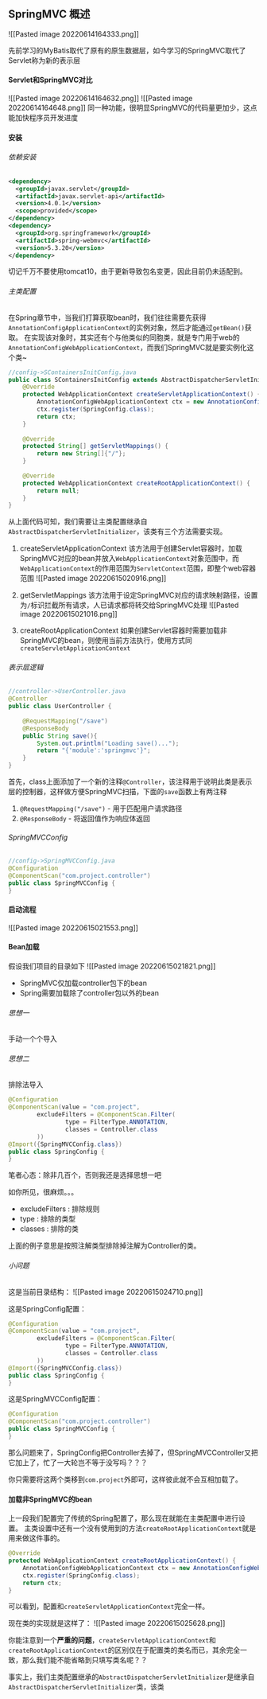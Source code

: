 ## SpringMVC 概述
![[Pasted image 20220614164333.png]]

先前学习的MyBatis取代了原有的原生数据层，如今学习的SpringMVC取代了Servlet称为新的表示层

#### Servlet和SpringMVC对比
![[Pasted image 20220614164632.png]]
![[Pasted image 20220614164648.png]]
同一种功能，很明显SpringMVC的代码量更加少，这点能加快程序员开发进度

#### 安装
###### 依赖安装
```xml
<dependency>  
  <groupId>javax.servlet</groupId>  
  <artifactId>javax.servlet-api</artifactId>  
  <version>4.0.1</version>
  <scope>provided</scope>  
</dependency>  
<dependency>  
  <groupId>org.springframework</groupId>  
  <artifactId>spring-webmvc</artifactId>  
  <version>5.3.20</version>  
</dependency>
```
切记千万不要使用tomcat10，由于更新导致包名变更，因此目前仍未适配到。 
###### 主类配置
在Spring章节中，当我们打算获取bean时，我们往往需要先获得`AnnotationConfigApplicationContext`的实例对象，然后才能通过`getBean()`获取。
在实现该对象时，其实还有个与他类似的同胞类，就是专门用于web的`AnnotationConfigWebApplicationContext`，而我们SpringMVC就是要实例化这个类~

```java
//config->SContainersInitConfig.java
public class SContainersInitConfig extends AbstractDispatcherServletInitializer {  
    @Override  
    protected WebApplicationContext createServletApplicationContext() {  
        AnnotationConfigWebApplicationContext ctx = new AnnotationConfigWebApplicationContext();  
        ctx.register(SpringConfig.class);  
        return ctx;  
    }  
  
    @Override  
    protected String[] getServletMappings() {  
        return new String[]{"/"};  
    }  
  
    @Override  
    protected WebApplicationContext createRootApplicationContext() {  
        return null;  
    }  
}
```

从上面代码可知，我们需要让主类配置继承自`AbstractDispatcherServletInitializer`，该类有三个方法需要实现。
1. createServletApplicationContext
该方法用于创建Servlet容器时，加载SpringMVC对应的bean并放入`WebApplicationContext`对象范围中，而`WebApplicationContext`的作用范围为`ServletContext`范围，即整个web容器范围
![[Pasted image 20220615020916.png]]

2. getServletMappings
该方法用于设定SpringMVC对应的请求映射路径，设置为`/`标识拦截所有请求，人已请求都将转交给SpringMVC处理
![[Pasted image 20220615021016.png]]

3. createRootApplicationContext
如果创建Servlet容器时需要加载非SpringMVC的bean，则使用当前方法执行，使用方式同`createServletApplicationContext`

###### 表示层逻辑
```java
//controller->UserController.java
@Controller  
public class UserController {  
  
    @RequestMapping("/save")  
    @ResponseBody  
    public String save(){  
        System.out.println("Loading save()...");  
        return "{'module':'springmvc'}";  
    }  
}
```

首先，class上面添加了一个新的注释`@Controller`，该注释用于说明此类是表示层的控制器，这样做方便SpringMVC扫描，下面的`save`函数上有两注释
1. `@RequestMapping("/save")` - 用于匹配用户请求路径
2. `@ResponseBody` - 将返回值作为响应体返回

###### SpringMVCConfig
```java
//config->SpringMVCConfig.java
@Configuration  
@ComponentScan("com.project.controller")  
public class SpringMVCConfig {  
}
```


#### 启动流程
![[Pasted image 20220615021553.png]]

#### Bean加载
假设我们项目的目录如下
![[Pasted image 20220615021821.png]]

- SpringMVC仅加载controller包下的bean
- Spring需要加载除了controller包以外的bean

###### 思想一
手动一个个导入

###### 思想二
排除法导入
```java
@Configuration  
@ComponentScan(value = "com.project",  
        excludeFilters = @ComponentScan.Filter(  
                type = FilterType.ANNOTATION,  
                classes = Controller.class  
        ))  
@Import({SpringMVCConfig.class})  
public class SpringConfig {  
}
```

笔者心态：除非几百个，否则我还是选择思想一吧

如你所见，很麻烦。。。

- excludeFilters : 排除规则
- type : 排除的类型
- classes : 排除的类

上面的例子意思是按照注解类型排除掉注解为Controller的类。

###### 小问题
这是当前目录结构：
![[Pasted image 20220615024710.png]]

这是SpringConfig配置：
```java
@Configuration  
@ComponentScan(value = "com.project",  
        excludeFilters = @ComponentScan.Filter(  
                type = FilterType.ANNOTATION,  
                classes = Controller.class  
        ))  
@Import({SpringMVCConfig.class})  
public class SpringConfig {  
}
```

这是SpringMVCConfig配置：
```java
@Configuration  
@ComponentScan("com.project.controller")  
public class SpringMVCConfig {  
}
```

那么问题来了，SpringConfig把Controller去掉了，但SpringMVCController又把它加上了，忙了一大轮岂不等于没写吗？？？

你只需要将这两个类移到`com.project`外即可，这样彼此就不会互相加载了。

#### 加载非SpringMVC的bean
上一段我们配置完了传统的Spring配置了，那么现在就能在主类配置中进行设置。
主类设置中还有一个没有使用到的方法`createRootApplicationContext`就是用来做这件事的。
```java
@Override  
protected WebApplicationContext createRootApplicationContext() {  
    AnnotationConfigWebApplicationContext ctx = new AnnotationConfigWebApplicationContext();  
    ctx.register(SpringConfig.class);  
    return ctx;  
}
```
可以看到，配置和`createServletApplicationContext`完全一样。

现在类的实现就是这样了：
![[Pasted image 20220615025628.png]]

你能注意到一个**严重的问题**，`createServletApplicationContext`和`createRootApplicationContext`的区别仅在于配置类的类名而已，其余完全一致，那么我们能不能省略到只填写类名呢？？

事实上，我们主类配置继承的`AbstractDispatcherServletInitializer`是继承自`AbstractDispatcherServletInitializer`类，该类